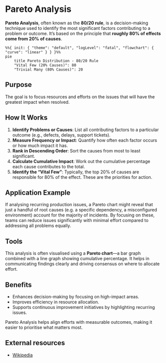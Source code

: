 # Pareto Analysis

**Pareto Analysis**, often known as the **80/20 rule**, is a decision-making technique used to identify the most significant factors contributing to a problem or outcome. It’s based on the principle that **roughly 80% of effects come from 20% of causes**.

```mermaid
%%{ init: { "theme": "default", "logLevel": "fatal", "flowchart": { "curve": "linear" } } }%%
pie
    title Pareto Distribution - 80/20 Rule
    "Vital Few (20% Causes)": 80
    "Trivial Many (80% Causes)": 20
```

## Purpose

The goal is to focus resources and efforts on the issues that will have the greatest impact when resolved.

## How It Works

1. **Identify Problems or Causes**: List all contributing factors to a particular outcome (e.g., defects, delays, support tickets).
2. **Measure Frequency or Impact**: Quantify how often each factor occurs or how much impact it has.
3. **Rank in Descending Order**: Sort the causes from most to least significant.
4. **Calculate Cumulative Impact**: Work out the cumulative percentage each cause contributes to the total.
5. **Identify the “Vital Few”**: Typically, the top 20% of causes are responsible for 80% of the effect. These are the priorities for action.

## Application Example

If analysing recurring production issues, a Pareto chart might reveal that just a handful of root causes (e.g. a specific dependency, a misconfigured environment) account for the majority of incidents. By focusing on these, teams can reduce issues significantly with minimal effort compared to addressing all problems equally.

## Tools

This analysis is often visualised using a **Pareto chart**—a bar graph combined with a line graph showing cumulative percentage. It helps in communicating findings clearly and driving consensus on where to allocate effort.

## Benefits

- Enhances decision-making by focusing on high-impact areas.
- Improves efficiency in resource allocation.
- Supports continuous improvement initiatives by highlighting recurring issues.

Pareto Analysis helps align efforts with measurable outcomes, making it easier to prioritise what matters most.

## External resources

- [Wikipedia](https://en.wikipedia.org/wiki/Pareto_principle)
